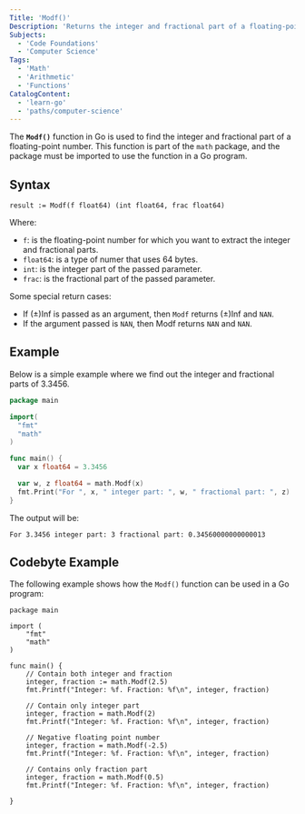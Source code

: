 ```yaml
---
Title: 'Modf()'
Description: 'Returns the integer and fractional part of a floating-point number.'
Subjects:
  - 'Code Foundations'
  - 'Computer Science'
Tags:
  - 'Math'
  - 'Arithmetic'
  - 'Functions'
CatalogContent:
  - 'learn-go'
  - 'paths/computer-science'
---
```


The **`Modf()`** function in Go is used to find the integer and fractional part of a floating-point number. This function is part of the `math` package, and the package must be imported to use the function in a Go program.

## Syntax

```pseudo
result := Modf(f float64) (int float64, frac float64)
```

Where:

- `f`: is the floating-point number for which you want to extract the integer and fractional parts.
- `float64`: is a type of numer that uses 64 bytes.
- `int`: is the integer part of the passed parameter.
- `frac`: is the fractional part of the passed parameter.

Some special return cases:

- If (±)Inf is passed as an argument, then `Modf` returns (±)Inf and `NAN`.
- If the argument passed is `NAN`, then Modf returns `NAN` and `NAN`.

## Example

Below is a simple example where we find out the integer and fractional parts of 3.3456.

```go
package main

import(
  "fmt"
  "math"
)

func main() {
  var x float64 = 3.3456

  var w, z float64 = math.Modf(x)
  fmt.Print("For ", x, " integer part: ", w, " fractional part: ", z)
}
```

The output will be:

```shell
For 3.3456 integer part: 3 fractional part: 0.34560000000000013
```

## Codebyte Example

The following example shows how the `Modf()` function can be used in a Go program:

```codebyte/golang
package main

import (
    "fmt"
    "math"
)

func main() {
    // Contain both integer and fraction
    integer, fraction := math.Modf(2.5)
    fmt.Printf("Integer: %f. Fraction: %f\n", integer, fraction)

    // Contain only integer part
    integer, fraction = math.Modf(2)
    fmt.Printf("Integer: %f. Fraction: %f\n", integer, fraction)

    // Negative floating point number
    integer, fraction = math.Modf(-2.5)
    fmt.Printf("Integer: %f. Fraction: %f\n", integer, fraction)

    // Contains only fraction part
    integer, fraction = math.Modf(0.5)
    fmt.Printf("Integer: %f. Fraction: %f\n", integer, fraction)

}
```
